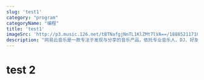```yaml
---
slug: 'test1'
category: "program"
categoryName: "编程"
title: 'test1'
imageSrc: 'http://p3.music.126.net/tBTNafgjNnTL1KlZMt7lVA==/18885211718935735.jpg'
description: "网易云音乐是一款专注于发现与分享的音乐产品，依托专业音乐人、DJ、好友推荐及社交功能，为用户打造全新的音乐生活。"
---
```


# test 2
